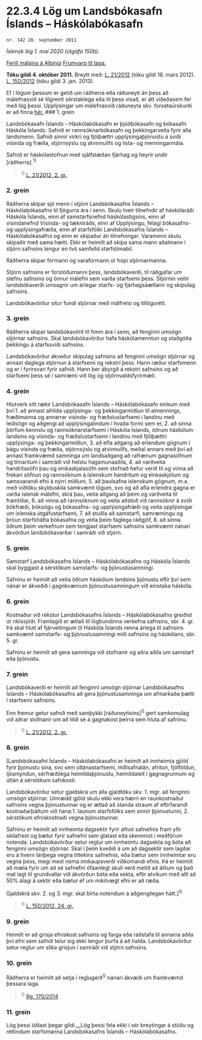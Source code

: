 # 22.3.4 Lög um Landsbókasafn Íslands – Háskólabókasafn

`nr. 142 28. september 2011`

_Íslensk lög 1. maí 2020 (útgáfa 150b)._

[Ferill málsins á Alþingi](https://www.althingi.is/thingstorf/thingmalalistar-eftir-thingum/ferill/?ltg=139&mnr=760)
[Frumvarp til laga.](https://www.althingi.is/altext/139/s/1316.html)

**Tóku gildi 4. október 2011.**
Breytt með:
[L. 21/2012](https://althingi.is/altext/stjt/2012.021.html) (tóku gildi 16. mars 2012).
[L. 150/2012](https://althingi.is/altext/stjt/2012.150.html) (tóku gildi 3. jan. 2013).

Ef í lögum þessum er getið um ráðherra eða ráðuneyti án þess að málefnasvið sé tilgreint sérstaklega eða til þess vísað, er átt viðeðasem fer með lög þessi. Upplýsingar um málefnasvið ráðuneyta skv. forsetaúrskurði er að finna [hér.](2018119.md) ### 1. grein



Landsbókasafn Íslands – Háskólabókasafn er þjóðbókasafn og bókasafn Háskóla Íslands. Safnið er rannsóknarbókasafn og þekkingarveita fyrir alla landsmenn. Safnið sinnir virkri og fjölþættri upplýsingaþjónustu á sviði vísinda og fræða, stjórnsýslu og atvinnulífs og lista- og menningarmála.

Safnið er háskólastofnun með sjálfstæðan fjárhag og heyrir undir [ráðherra].<sup>1)</sup> 

> <sup>1)</sup> [L. 21/2012, 2. gr.](https://althingi.is/altext/stjt/2012.021.html)

### 2. grein



Ráðherra skipar sjö menn í stjórn Landsbókasafns Íslands – Háskólabókasafns til fjögurra ára í senn. Skulu tveir tilnefndir af háskólaráði Háskóla Íslands, einn af samstarfsnefnd háskólastigsins, einn af vísindanefnd Vísinda- og tækniráðs, einn af Upplýsingu, félagi bókasafns- og upplýsingafræða, einn af starfsfólki Landsbókasafns Íslands – Háskólabókasafns og einn er skipaður án tilnefningar. Varamenn skulu skipaðir með sama hætti. Ekki er heimilt að skipa sama mann aðalmann í stjórn safnsins lengur en tvö samfelld starfstímabil.

Ráðherra skipar formann og varaformann úr hópi stjórnarmanna.

Stjórn safnsins er forstöðumanni þess, landsbókaverði, til ráðgjafar um stefnu safnsins og önnur málefni sem varða starfsemi þess. Stjórnin veitir landsbókaverði umsagnir um árlegar starfs- og fjárhagsáætlanir og skipulag safnsins.

Landsbókavörður situr fundi stjórnar með málfrelsi og tillögurétt.

### 3. grein



Ráðherra skipar landsbókavörð til fimm ára í senn, að fenginni umsögn stjórnar safnsins. Skal landsbókavörður hafa háskólamenntun og staðgóða þekkingu á starfssviði safnsins.

Landsbókavörður ákveður skipulag safnsins að fenginni umsögn stjórnar og annast daglega stjórnun á starfsemi og rekstri þess. Hann ræður starfsmenn og er í fyrirsvari fyrir safnið. Hann ber ábyrgð á rekstri safnsins og að starfsemi þess sé í samræmi við lög og stjórnvaldsfyrirmæli.

### 4. grein



Hlutverk sitt rækir Landsbókasafn Íslands – Háskólabókasafn einkum með því:1. að annast alhliða upplýsinga- og þekkingarmiðlun til almennings, fræðimanna og annarrar vísinda- og fræðslustarfsemi í landinu með leiðsögn og aðgengi að upplýsingalindum í hvaða formi sem er,
2. að sinna þörfum kennslu og rannsóknarstarfsemi í Háskóla Íslands, öðrum háskólum landsins og vísinda- og fræðslustarfsemi í landinu með fjölþættri upplýsinga- og þekkingarmiðlun,
3. að efla aðgang að erlendum gögnum í þágu vísinda og fræða, stjórnsýslu og atvinnulífs, meðal annars með því að annast framkvæmd samninga um landsaðgang að rafrænum gagnasöfnum og tímaritum í samráði við helstu hagsmunaaðila,
4. að varðveita handritasöfn þau og einkaskjalasöfn sem stofnað hefur verið til og vinna að frekari söfnun og rannsóknum á íslenskum handritum og einkaskjölum og samsvarandi efni á nýrri miðlum,
5. að þaulsafna íslenskum gögnum, m.a. með viðtöku skylduskila samkvæmt lögum, svo og að afla erlendra gagna er varða íslensk málefni, skrá þau, veita aðgang að þeim og varðveita til framtíðar,
6. að vinna að rannsóknum og veita aðstoð við rannsóknir á sviði bókfræði, bóksögu og bókasafns- og upplýsingafræði og veita upplýsingar um íslenska útgáfustarfsemi,
7. að stuðla að samstarfi, samræmingu og þróun starfshátta bókasafna og veita þeim faglega ráðgjöf,
8. að sinna öðrum þeim verkefnum sem tengjast starfsemi safnsins samkvæmt nánari ákvörðun landsbókavarðar í samráði við stjórn.

### 5. grein



Samstarf Landsbókasafns Íslands – Háskólabókasafns og Háskóla Íslands skal byggjast á sérstökum samstarfs- og þjónustusamningi.

Safninu er heimilt að veita öðrum háskólum landsins þjónustu eftir því sem nánar er ákveðið í gagnkvæmum þjónustusamningum við einstaka háskóla.

### 6. grein



Kostnaður við rekstur Landsbókasafns Íslands – Háskólabókasafns greiðist úr ríkissjóði. Framlagið er ætlað til lögbundinna verkefna safnsins, sbr. 4. gr. Þá skal hluti af fjárveitingum til Háskóla Íslands renna árlega til safnsins samkvæmt samstarfs- og þjónustusamningi milli safnsins og háskólans, sbr. 5. gr.

Safninu er heimilt að gera samninga við stofnanir og aðra aðila um samstarf eða þjónustu.

### 7. grein



Landsbókaverði er heimilt að fenginni umsögn stjórnar Landsbókasafns Íslands – Háskólabókasafns að gera þjónustusamninga um afmarkaða þætti í starfsemi safnsins.

Enn fremur getur safnið með samþykki [ráðuneytisins]<sup>1)</sup> gert samkomulag við aðrar stofnanir um að litið sé á gagnakost þeirra sem hluta af safninu.

> <sup>1)</sup> [L. 21/2012, 2. gr.](https://althingi.is/altext/stjt/2012.021.html)

### 8. grein



[Landsbókasafni Íslands – Háskólabókasafni er heimilt að innheimta gjöld fyrir þjónustu sína, svo sem útlánastarfsemi, millisafnalán, afritun, fjölföldun, ljósmyndun, sérfræðilega heimildaþjónustu, heimildaleit í gagnagrunnum og útlán á sérstökum safnkosti.

Landsbókavörður setur gjaldskrá um alla gjaldtöku skv. 1. mgr. að fenginni umsögn stjórnar. Umrædd gjöld skulu ekki vera hærri en raunkostnaður safnsins vegna þjónustunnar og er ætlað að standa straum af eftirfarandi kostnaðarþáttum við hana:1. launum starfsfólks sem sinnir þjónustunni,
2. sérstökum efniskostnaði vegna þjónustunnar.

Safninu er heimilt að innheimta dagsektir fyrir afnot safnefnis fram yfir skilafrest og bætur fyrir safnefni sem glatast eða skemmist í meðförum notenda. Landsbókavörður setur reglur um innheimtu dagsekta og bóta að fenginni umsögn stjórnar. Skal í þeim kveðið á um að dagsektir sem lagðar eru á hvern lánþega vegna tiltekins safnefnis, eða bætur sem innheimtar eru vegna þess, megi mest nema innkaupsverði viðkomandi efnis. Þá er heimilt að mæla fyrir um að sé safnefni ófáanlegt skuli verð metið að álitum og það mat lagt til grundvallar við ákvörðun bóta eða sekta, eftir atvikum með allt að 50% álagi á sektir eða bætur ef um mikilvægt efni er að ræða.

Gjaldskrá skv. 2. og 3. mgr. skal birta notendum á aðgengilegan hátt.]<sup>1)</sup> 

> <sup>1)</sup> [L. 150/2012, 24. gr.](https://althingi.is/altext/stjt/2012.150.html#G24)

### 9. grein



Heimilt er að grisja efniskost safnsins og farga eða ráðstafa til annarra aðila því efni sem safnið telur sig ekki lengur þurfa á að halda. Landsbókavörður setur reglur um slíka grisjun í samráði við stjórn safnsins.

### 10. grein



Ráðherra er heimilt að setja í reglugerð<sup>1)</sup> nánari ákvæði um framkvæmd þessara laga.

> <sup>1)</sup> [Rg. 170/2014](https://www.reglugerd.is/reglugerdir/allar/nr/170-2014) .



### 11. grein



Lög þessi öðlast þegar gildi.[…](https://www.althingi.is/lagasafn/leidbeiningar/)Lög þessi fela ekki í sér breytingar á stöðu og réttindum starfsmanna Landsbókasafns Íslands – Háskólabókasafns.
